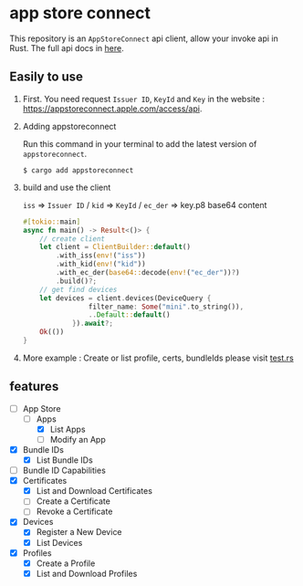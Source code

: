 app store connect
=================

This repository is an `AppStoreConnect` api client, allow your invoke api in Rust. The full api docs in [here](https://developer.apple.com/documentation/appstoreconnectapi). 

## Easily to use

1. First. You need request `Issuer ID`, `KeyId` and `Key` in the website : https://appstoreconnect.apple.com/access/api.

2. Adding appstoreconnect

    Run this command in your terminal to add the latest version of `appstoreconnect`.
    ```shell
    $ cargo add appstoreconnect
    ```

3. build and use the client

    `iss` => `Issuer ID` / `kid` => `KeyId` / `ec_der` => key.p8 base64 content
    ```rust
    #[tokio::main]
    async fn main() -> Result<()> {
        // create client
        let client = ClientBuilder::default()
            .with_iss(env!("iss"))
            .with_kid(env!("kid"))
            .with_ec_der(base64::decode(env!("ec_der"))?) 
            .build()?;
        // get find devices
        let devices = client.devices(DeviceQuery {
                    filter_name: Some("mini".to_string()),
                    ..Default::default()
                }).await?;
        Ok(())
    }
    ```

4. More example : Create or list profile, certs, bundleIds please visit [test.rs](https://github.com/niuhuan/appstoreconnect-rs/blob/master/src/tests.rs)

## features

- [ ] App Store
  - [ ] Apps
    - [x] List Apps
    - [ ] Modify an App
- [X] Bundle IDs
    - [x] List Bundle IDs
- [ ] Bundle ID Capabilities
- [x] Certificates
    - [x] List and Download Certificates
    - [ ] Create a Certificate
    - [ ] Revoke a Certificate
- [x] Devices
    - [x] Register a New Device
    - [x] List Devices
- [x] Profiles
    - [x] Create a Profile
    - [x] List and Download Profiles
